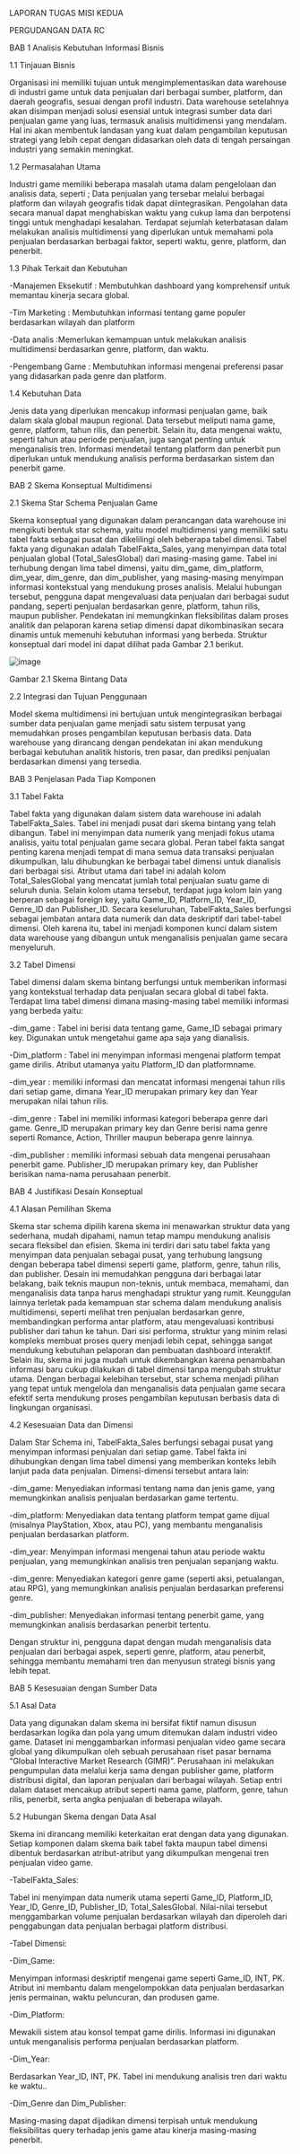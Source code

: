 LAPORAN TUGAS MISI KEDUA

PERGUDANGAN DATA RC

BAB 1 Analisis Kebutuhan Informasi Bisnis

1.1 Tinjauan Bisnis

Organisasi ini memiliki tujuan untuk mengimplementasikan data warehouse di industri game untuk data penjualan dari berbagai sumber, platform, dan daerah geografis, sesuai dengan profil industri. Data warehouse setelahnya akan disimpan menjadi solusi esensial untuk integrasi sumber data dari penjualan game yang luas, termasuk analisis multidimensi yang mendalam. Hal ini akan membentuk landasan yang kuat dalam pengambilan keputusan strategi yang lebih cepat dengan didasarkan oleh data di tengah persaingan industri yang semakin meningkat.

1.2 Permasalahan Utama

 Industri game memiliki beberapa masalah utama dalam pengelolaan dan analisis data, seperti ;
Data penjualan yang tersebar melalui berbagai platform dan wilayah geografis tidak dapat diintegrasikan.
Pengolahan data secara manual dapat menghabiskan waktu yang cukup lama dan berpotensi tinggi untuk menghadapi kesalahan.
Terdapat sejumlah keterbatasan dalam melakukan analisis multidimensi yang diperlukan untuk memahami pola penjualan berdasarkan berbagai faktor, seperti waktu, genre, platform, dan penerbit.

1.3 Pihak Terkait dan Kebutuhan

-Manajemen Eksekutif : Membutuhkan dashboard yang komprehensif untuk memantau kinerja secara global.

-Tim Marketing : Membutuhkan informasi tentang game populer berdasarkan wilayah dan platform

-Data analis :Memerlukan kemampuan untuk melakukan analisis multidimensi berdasarkan genre, platform, dan waktu.

-Pengembang Game : Membutuhkan informasi mengenai preferensi pasar yang didasarkan pada genre dan platform.

 1.4 Kebutuhan Data

Jenis data yang diperlukan mencakup informasi penjualan game, baik dalam skala global maupun regional. Data tersebut meliputi nama game, genre, platform, tahun rilis, dan penerbit. Selain itu, data mengenai waktu, seperti tahun atau periode penjualan, juga sangat penting untuk menganalisis tren. Informasi mendetail tentang platform dan penerbit pun diperlukan untuk mendukung analisis performa berdasarkan sistem dan penerbit game.

BAB 2 Skema Konseptual Multidimensi

2.1 Skema Star Schema Penjualan Game

Skema konseptual yang digunakan dalam perancangan data warehouse ini mengikuti bentuk star schema, yaitu model multidimensi yang memiliki satu tabel fakta sebagai pusat dan dikelilingi oleh beberapa tabel dimensi. Tabel fakta yang digunakan adalah TabelFakta_Sales, yang menyimpan data total penjualan global (Total_SalesGlobal) dari masing-masing game. Tabel ini terhubung dengan lima tabel dimensi, yaitu dim_game, dim_platform, dim_year, dim_genre, dan dim_publisher, yang masing-masing menyimpan informasi kontekstual yang mendukung proses analisis. Melalui hubungan tersebut, pengguna dapat mengevaluasi data penjualan dari berbagai sudut pandang, seperti penjualan berdasarkan genre, platform, tahun rilis, maupun publisher. Pendekatan ini memungkinkan fleksibilitas dalam proses analitik dan pelaporan karena setiap dimensi dapat dikombinasikan secara dinamis untuk memenuhi kebutuhan informasi yang berbeda. Struktur konseptual dari model ini dapat dilihat pada Gambar 2.1 berikut.

![image](https://github.com/user-attachments/assets/b3791795-a426-46be-a67f-b991da0014bf)

Gambar 2.1 Skema Bintang Data

2.2 Integrasi dan Tujuan Penggunaan

Model skema multidimensi ini bertujuan untuk mengintegrasikan berbagai sumber data penjualan game menjadi satu sistem terpusat yang memudahkan proses pengambilan keputusan berbasis data. Data warehouse yang dirancang dengan pendekatan ini akan mendukung berbagai kebutuhan analitik historis, tren pasar, dan prediksi penjualan berdasarkan dimensi yang tersedia.


BAB 3 Penjelasan Pada Tiap Komponen

3.1 Tabel Fakta

Tabel fakta yang digunakan dalam sistem data warehouse ini adalah TabelFakta_Sales. Tabel ini menjadi pusat dari skema bintang yang telah dibangun. Tabel ini menyimpan data numerik yang menjadi fokus utama analisis, yaitu total penjualan game secara global. Peran tabel fakta sangat penting karena menjadi tempat di mana semua data transaksi penjualan dikumpulkan, lalu dihubungkan ke berbagai tabel dimensi untuk dianalisis dari berbagai sisi. Atribut utama dari tabel ini adalah kolom Total_SalesGlobal yang mencatat jumlah total penjualan suatu game di seluruh dunia. Selain kolom utama tersebut, terdapat juga kolom lain yang  berperan sebagai foreign key, yaitu Game_ID, Platform_ID, Year_ID, Genre_ID dan Publisher_ID.  Secara keseluruhan, TabelFakta_Sales berfungsi sebagai jembatan antara data numerik dan data deskriptif dari tabel-tabel dimensi. Oleh karena itu, tabel ini menjadi komponen kunci dalam sistem data warehouse yang dibangun untuk menganalisis penjualan game secara menyeluruh.

3.2 Tabel Dimensi

Tabel dimensi dalam skema bintang berfungsi untuk memberikan informasi yang kontekstual terhadap data penjualan secara global di tabel fakta. Terdapat lima tabel dimensi dimana masing-masing tabel memiliki informasi yang berbeda yaitu: 

-dim_game : Tabel ini berisi data tentang game, Game_ID sebagai primary key. Digunakan untuk mengetahui game apa saja yang dianalisis.

-Dim_platform : Tabel ini menyimpan informasi mengenai platform tempat game dirilis. Atribut utamanya yaitu Platform_ID dan platformname.

-dim_year : memiliki informasi dan mencatat informasi mengenai tahun rilis dari setiap game, dimana Year_ID merupakan primary key dan Year merupakan nilai tahun rilis.

-dim_genre : Tabel ini memiliki informasi kategori beberapa genre dari game. Genre_ID merupakan primary key dan Genre berisi nama genre seperti Romance, Action, Thriller maupun beberapa genre lainnya. 

-dim_publisher : memiliki informasi sebuah data mengenai perusahaan penerbit game. Publisher_ID merupakan primary key, dan Publisher berisikan nama-nama perusahaan penerbit.

BAB 4 Justifikasi Desain Konseptual

4.1 Alasan Pemilihan Skema

Skema star schema dipilih karena skema ini menawarkan struktur data yang sederhana, mudah dipahami, namun tetap mampu mendukung analisis secara fleksibel dan efisien. Skema ini terdiri dari satu tabel fakta yang menyimpan data penjualan sebagai pusat, yang terhubung langsung dengan beberapa tabel dimensi seperti game, platform, genre, tahun rilis, dan publisher. Desain ini memudahkan pengguna dari berbagai latar belakang, baik teknis maupun non-teknis, untuk membaca, memahami, dan menganalisis data tanpa harus menghadapi struktur yang rumit. Keunggulan lainnya terletak pada kemampuan star schema dalam mendukung analisis multidimensi, seperti melihat tren penjualan berdasarkan genre, membandingkan performa antar platform, atau mengevaluasi kontribusi publisher dari tahun ke tahun. Dari sisi performa, struktur yang minim relasi kompleks membuat proses query menjadi lebih cepat, sehingga sangat mendukung kebutuhan pelaporan dan pembuatan dashboard interaktif. Selain itu, skema ini juga mudah untuk dikembangkan karena penambahan informasi baru cukup dilakukan di tabel dimensi tanpa mengubah struktur utama. Dengan berbagai kelebihan tersebut, star schema menjadi pilihan yang tepat untuk mengelola dan menganalisis data penjualan game secara efektif serta mendukung proses pengambilan keputusan berbasis data di lingkungan organisasi.

4.2 Kesesuaian Data dan Dimensi

Dalam Star Schema ini, TabelFakta_Sales berfungsi sebagai pusat yang menyimpan informasi penjualan dari setiap game. Tabel fakta ini dihubungkan dengan lima tabel dimensi yang memberikan konteks lebih lanjut pada data penjualan. Dimensi-dimensi tersebut antara lain:

-dim_game: Menyediakan informasi tentang nama dan jenis game, yang memungkinkan analisis penjualan berdasarkan game tertentu.

-dim_platform: Menyediakan data tentang platform tempat game dijual (misalnya PlayStation, Xbox, atau PC), yang membantu menganalisis penjualan berdasarkan platform.

-dim_year: Menyimpan informasi mengenai tahun atau periode waktu penjualan, yang memungkinkan analisis tren penjualan sepanjang waktu.

-dim_genre: Menyediakan kategori genre game (seperti aksi, petualangan, atau RPG), yang memungkinkan analisis penjualan berdasarkan preferensi genre.

-dim_publisher: Menyediakan informasi tentang penerbit game, yang memungkinkan analisis berdasarkan penerbit tertentu.

Dengan struktur ini, pengguna dapat dengan mudah menganalisis data penjualan dari berbagai aspek, seperti genre, platform, atau penerbit, sehingga membantu memahami tren dan menyusun strategi bisnis yang lebih tepat. 

BAB 5 Kesesuaian dengan Sumber Data

5.1 Asal Data

Data yang digunakan dalam skema ini bersifat fiktif namun disusun berdasarkan logika dan pola yang umum ditemukan dalam industri video game. Dataset ini menggambarkan informasi penjualan video game secara global yang dikumpulkan oleh sebuah perusahaan riset pasar bernama “Global Interactive Market Research (GIMR)”. Perusahaan ini melakukan pengumpulan data melalui kerja sama dengan publisher game, platform distribusi digital, dan laporan penjualan dari berbagai wilayah. Setiap entri dalam dataset mencakup atribut seperti nama game, platform, genre, tahun rilis, penerbit, serta angka penjualan di beberapa wilayah.

5.2 Hubungan Skema dengan Data Asal

Skema ini dirancang memiliki keterkaitan erat dengan data yang digunakan. Setiap komponen dalam skema baik tabel fakta maupun tabel dimensi dibentuk berdasarkan atribut-atribut yang dikumpulkan mengenai tren penjualan video game. 

-TabelFakta_Sales:   

Tabel ini menyimpan data numerik utama seperti Game_ID, Platform_ID, Year_ID, Genre_ID, Publisher_ID, Total_SalesGlobal. Nilai-nilai tersebut menggambarkan volume penjualan berdasarkan wilayah dan diperoleh dari penggabungan data penjualan berbagai platform distribusi.

-Tabel Dimensi: 

-Dim_Game:

Menyimpan informasi deskriptif mengenai game seperti Game_ID, INT, PK. Atribut ini membantu dalam mengelompokkan data penjualan berdasarkan jenis permainan, waktu peluncuran, dan produsen game.

-Dim_Platform:

Mewakili sistem atau konsol tempat game dirilis. Informasi ini digunakan untuk menganalisis performa penjualan berdasarkan platform.

-Dim_Year:

Berdasarkan Year_ID, INT, PK. Tabel ini mendukung analisis tren dari waktu ke waktu..

-Dim_Genre dan Dim_Publisher:

Masing-masing dapat dijadikan dimensi terpisah untuk mendukung fleksibilitas query terhadap jenis game atau kinerja masing-masing penerbit.

 







